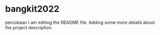 # bangkit2022
percobaan
I am editing the README file. Adding some more details about the project description.
